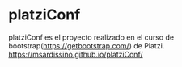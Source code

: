# platziConf
platziConf es el proyecto realizado en el curso de bootstrap(https://getbootstrap.com/) de Platzi.
https://msardissino.github.io/platziConf/
